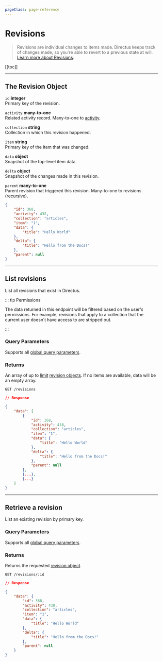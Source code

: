 ```yaml
---
pageClass: page-reference
---
```


# Revisions

<div class="two-up">
<div class="left">

> Revisions are individual changes to items made. Directus keeps track of changes made, so you're able to revert to a
> previous state at will. [Learn more about Revisions](/concepts/revisions/).

</div>
<div class="right">

[[toc]]

</div>
</div>

---

## The Revision Object

<div class="two-up">
<div class="left">
<div class="definitions">

`id` **integer**\
Primary key of the revision.

`activity` **many-to-one**\
Related activity record. Many-to-one to [activity](/reference/api/rest/activity/).

`collection` **string**\
Collection in which this revision happened.

`item` **string**\
Primary key of the item that was changed.

`data` **object**\
Snapshot of the top-level item data.

`delta` **object**\
Snapshot of the changes made in this revision.

`parent` **many-to-one**\
Parent revision that triggered this revision. Many-to-one to revisions (recursive).

</div>
</div>
<div class="right">

```json
{
	"id": 368,
	"activity": 438,
	"collection": "articles",
	"item": "1",
	"data": {
		"title": "Hello World"
	},
	"delta": {
		"title": "Hello from the Docs!"
	},
	"parent": null
}
```

</div>
</div>

---

## List revisions

List all revisions that exist in Directus.

<div class="two-up">
<div class="left">

::: tip Permissions

The data returned in this endpoint will be filtered based on the user's permissions. For example, revisions that apply
to a collection that the current user doesn't have access to are stripped out.

:::

### Query Parameters

Supports all [global query parameters](/reference/api/query).

### Returns

An array of up to [limit](/reference/api/query/#limit) [revision objects](#the-revision-object). If no items are
available, data will be an empty array.

</div>
<div class="right">

```
GET /revisions
```

```json
// Response

{
	"data": [
		{
			"id": 368,
			"activity": 438,
			"collection": "articles",
			"item": "1",
			"data": {
				"title": "Hello World"
			},
			"delta": {
				"title": "Hello from the Docs!"
			},
			"parent": null
		},
		{...},
		{...}
	]
}
```

</div>
</div>

---

## Retrieve a revision

List an existing revision by primary key.

<div class="two-up">
<div class="left">

### Query Parameters

Supports all [global query parameters](/reference/api/query).

### Returns

Returns the requested [revision object](#the-revision-object).

</div>
<div class="right">

```
GET /revisions/:id
```

```json
// Response

{
	"data": {
		"id": 368,
		"activity": 438,
		"collection": "articles",
		"item": "1",
		"data": {
			"title": "Hello World"
		},
		"delta": {
			"title": "Hello from the Docs!"
		},
		"parent": null
	}
}
```

</div>
</div>
